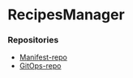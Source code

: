 # RecipesManager

### Repositories
* [Manifest-repo](https://github.com/Daniel-Shwartzman/RecipesManager-Manifest)
* [GitOps-repo](https://github.com/Daniel-Shwartzman/RecipesManager-GitOps)
